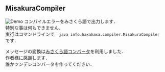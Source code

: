 MisakuraCompiler
--
![Demo](https://github.com/satanabe1/MisakuraCompiler/demo.png)
コンパイルエラーをみさくら語で出力します．  
特別な事は何もできません．  
実行はコマンドラインで　`java info.haxahaxa.compiler.MisakuraCompiler`　です．  
  
メッセージの変換は[みさくら語コンバータ](http://jet-black-laver.sakura.ne.jp/RTM/nankotu.htm "みさくらコンバータ")を利用しました．  
作者様に感謝します．  
誰かツンデレコンバータを作ってください．  
